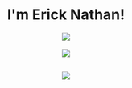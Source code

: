 <html>

<body>
<header>
 <h1 align="center">I'm Erick Nathan!</h1>
 
 <div>
 <a href="https://github.com/rcknathan">
  <img align="center" src="https://github-readme-stats.vercel.app/api?username=rcknathan&show_icons=true&theme=radical"/>
 </a>
 
 <br>
 <br>
 
 <a href="https://github.com/rcknathan">
  <img align="center" src="https://github-readme-stats.vercel.app/api/top-langs/?username=rcknathan&layout=compact&theme=radical"/>
 </a>
 </div>
  
 ##
 
<a href="mailto:ericknathan.dev@gmail.com">
<image src="https://img.shields.io/badge/Gmail-D14836?style=for-the-badge&logo=gmail&logoColor=white"/>
</a>
 
 </header>
 </body>
</html>
